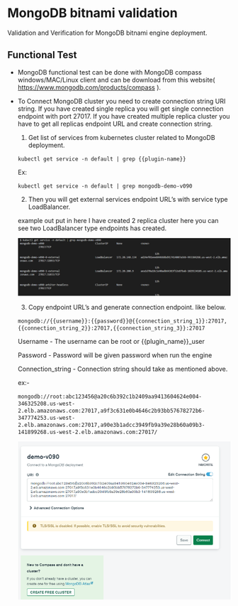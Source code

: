 # MongoDB bitnami validation

Validation and Verification for MongoDB bitnami engine deployment.

## Functional Test

- MongoDB functional test can be done with MongoDB compass windows/MAC/Linux client and can be download from this website( https://www.mongodb.com/products/compass ).

- To Connect MongoDB cluster you need to create connection string URI string. If you have created single replica you will get single connection endpoint with port 27017. If you have created multiple replica cluster you have to get all replicas endpoint URL and create connection string.

    1. Get list of services from kubernetes cluster related to MongoDB deployment.
    ```
    kubectl get service -n default | grep {{plugin-name}}
    ```
    Ex:
    ```
    kubectl get service -n default | grep mongodb-demo-v090
    ```

    2. Then you will get external services endpoint URL’s with service type LoadBalancer.

    example out put in here I have created 2 replica cluster here you can see two LoadBalancer type endpoints has created.

    ![plot](./images/kubectl_get_svc_mongoDb.png)

    3. Copy endpoint URL’s and generate connection endpoint. like below.

    ```
    mongodb://{{username}}:{{password}}@{{connection_string_1}}:27017,{{connection_string_2}}:27017,{{connection_string_3}}:27017
    ```

    Username - The username can be root or {{plugin_name}}_user

    Password - Password will be given password when run the engine

    Connection_string - Connection string should take as mentioned above.

    ex:- 

    ```
    mongodb://root:abc123456@a20c6b392c1b2409aa9413604624e004-346325208.us-west-2.elb.amazonaws.com:27017,a9f3c631e0b4646c2b93bb57678272b6-347774253.us-west-2.elb.amazonaws.com:27017,a90e3b1adcc3949fb9a39e28b60a09b3-141899268.us-west-2.elb.amazonaws.com:27017/
    ```
    ![plot](./images/mongodb_bitnami_compass_login.png)
